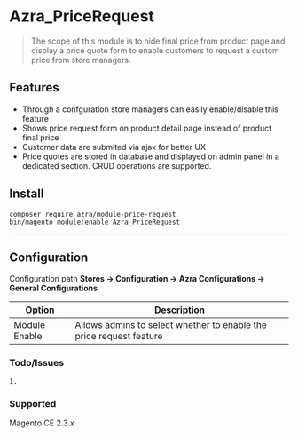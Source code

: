 # Azra_PriceRequest

> The scope of this module is to hide final price from product page and display a price quote form to enable customers to request a custom price from store managers.


## Features

* Through a confguration store managers can easily enable/disable this feature
* Shows price request form on product detail page instead of product final price
* Customer data are submited via ajax for better UX
* Price quotes are stored in database and displayed on admin panel in a dedicated section. CRUD operations are supported.


## Install

```
composer require azra/module-price-request
bin/magento module:enable Azra_PriceRequest
```

---

## Configuration

Configuration path **Stores -> Configuration -> Azra Configurations -> General Configurations**

| Option | Description |
| --- | --- |
|Module Enable | Allows admins to select whether to enable the price request feature |


### Todo/Issues
    1. 

### Supported 
Magento CE 2.3.x
